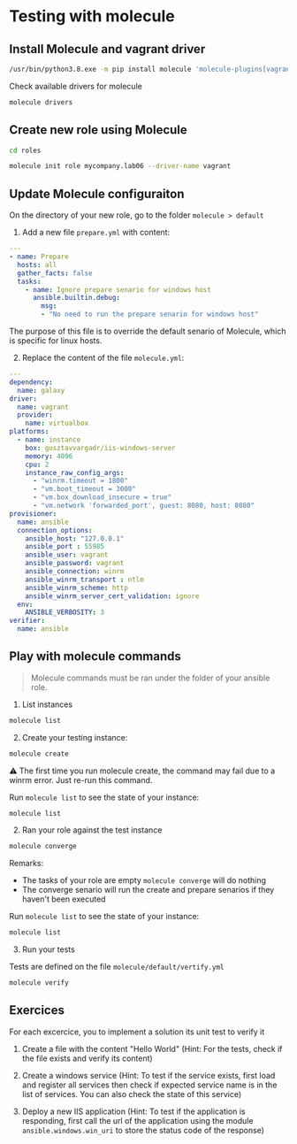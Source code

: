 # Testing with molecule

## Install Molecule and vagrant driver

```bash
/usr/bin/python3.8.exe -m pip install molecule 'molecule-plugins[vagrant]' molecule-vagrant
```

Check available drivers for molecule

```bash
molecule drivers
```

## Create new role using Molecule

```bash
cd roles

molecule init role mycompany.lab06 --driver-name vagrant
```

## Update Molecule configuraiton

On the directory of your new role, go to the folder `molecule > default`

1) Add a new file `prepare.yml` with content:

```yml
---
- name: Prepare
  hosts: all
  gather_facts: false
  tasks:
    - name: Ignore prepare senario for windows host
      ansible.builtin.debug:
        msg:
        - "No need to run the prepare senario for windows host"
```

The purpose of this file is to override the default senario of Molecule, which is specific for linux hosts.

2) Replace the content of the file `molecule.yml`:

```yml
---
dependency:
  name: galaxy
driver:
  name: vagrant
  provider:
    name: virtualbox
platforms:
  - name: instance
    box: gusztavvargadr/iis-windows-server
    memory: 4096
    cpu: 2
    instance_raw_config_args:
      - "winrm.timeout = 1800"
      - "vm.boot_timeout = 3000"
      - "vm.box_download_insecure = true"
      - "vm.network 'forwarded_port', guest: 8080, host: 8080"
provisioner:
  name: ansible
  connection_options:
    ansible_host: "127.0.0.1"
    ansible_port : 55985
    ansible_user: vagrant
    ansible_password: vagrant
    ansible_connection: winrm
    ansible_winrm_transport : ntlm
    ansible_winrm_scheme: http
    ansible_winrm_server_cert_validation: ignore
  env:
    ANSIBLE_VERBOSITY: 3
verifier:
  name: ansible
```

## Play with molecule commands

> Molecule commands must be ran under the folder of your ansible role.

1) List instances

```bash
molecule list
```

2) Create your testing instance:

```bash
molecule create
```

⚠️ The first time you run molecule create, the command may fail due to a winrm error. Just re-run this command.

Run `molecule list` to see the state of your instance:

```bash
molecule list
```

2) Ran your role against the test instance

```bash
molecule converge
```

Remarks:
- The tasks of your role are empty `molecule converge` will do nothing
- The converge senario will run the create and prepare senarios if they haven't been executed

Run `molecule list` to see the state of your instance:

```bash
molecule list
```

3) Run your tests

Tests are defined on the file `molecule/default/vertify.yml`

```bash
molecule verify
```

## Exercices

For each excercice, you to implement a solution its unit test to verify it

1) Create a file with the content "Hello World" (Hint: For the tests, check if the file exists and verify its content)

2) Create a windows service (Hint: To test if the service exists, first load and register all services then check if expected service name is in the list of services. You can also check the state of this service)

3) Deploy a new IIS application (Hint: To test if the application is responding, first call the url of the application using the module `ansible.windows.win_uri` to store the status code of the response)